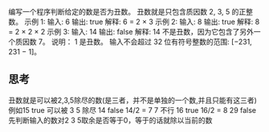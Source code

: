 编写一个程序判断给定的数是否为丑数。
丑数就是只包含质因数 2, 3, 5 的正整数。
示例 1:
输入: 6
输出: true
解释: 6 = 2 × 3
示例 2:
输入: 8
输出: true
解释: 8 = 2 × 2 × 2
示例 3:
输入: 14
输出: false 
解释: 14 不是丑数，因为它包含了另外一个质因数 7。
说明：
1 是丑数。
输入不会超过 32 位有符号整数的范围: [−231,  231 − 1]。

## 思考
  丑数就是可以被2,3,5除尽的数(是三者，并不是单独的一个数,并且只能有这三者)
  例如15 true 可以被 3 5 除尽
      14 false 14/2 = 7  7 不行 
      16 true 16/2 = 8
      29 false
  先判断输入的数对2 3 5取余是否等于0，等于的话就除以当前的数 